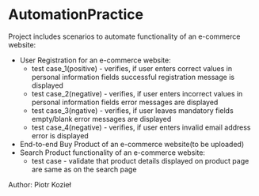 # AutomationPractice
Project includes scenarios to automate functionality of an e-commerce website:
* User Registration for an e-commerce website:
     * test case_1(positive)  -  verifies, if user enters correct values in personal information fields successful registration
  message is displayed
     * test case_2(negative)  -  verifies, if user enters incorrect values in personal information fields error messages are
  displayed
     * test case_3(ngative)   -   verifies, if user leaves mandatory fields empty/blank error messages are displayed
     * test case_4(negative)  -  verifies, if user enters invalid email address error is displayed
* End-to-end Buy Product of an e-commerce website(to be uploaded)
* Search Product functionality of an e-commerce website:  
    * test case - validate that product details displayed on product page are same as on the search page



Author: Piotr Kozieł
